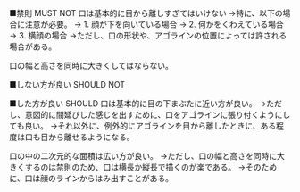 ﻿■禁則 MUST NOT
口は基本的に目から離しすぎてはいけない
→特に、以下の場合に注意が必要。
→ 1. 顔が下を向いている場合
→ 2. 何かをくわえている場合
→ 3. 横顔の場合
→ただし、口の形状や、アゴラインの位置によっては許される場合がある。

口の幅と高さを同時に大きくしてはならない。

■しない方が良い SHOULD NOT


■した方が良い SHOULD
口は基本的に目の下まぶたに近い方が良い。
→ただし、意図的に間延びした感じを出すために、口をアゴラインに張り付くようにしても良い。
→それ以外に、例外的にアゴラインを目から離したときに、ある程度は口も目から離せるようになる。

口の中の二次元的な面積は広い方が良い。
→ただし、口の幅と高さを同時に大きくするのは禁則のため、口は横長か縦長で描くのが楽である。
→そのために、口は顔のラインからはみ出すことがある。
